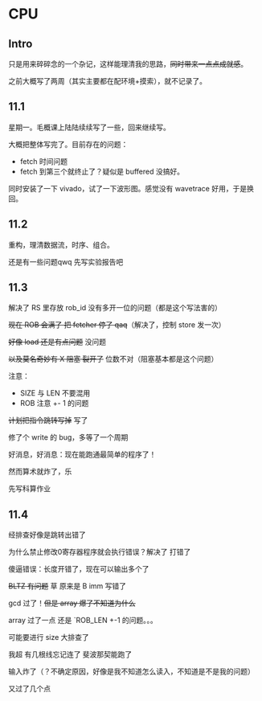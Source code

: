 # CPU

## Intro

只是用来碎碎念的一个杂记，这样能理清我的思路，~~同时带来一点点成就感~~。

之前大概写了两周（其实主要都在配环境+摸索），就不记录了。



## 11.1

星期一。毛概课上陆陆续续写了一些，回来继续写。

大概把整体写完了。目前存在的问题：

- fetch 时间问题
- fetch 到第三个就终止了？疑似是 buffered 没搞好。

同时安装了一下 vivado，试了一下波形图。感觉没有 wavetrace 好用，于是换回。



## 11.2

重构，理清数据流，时序、组合。

还是有一些问题qwq 先写实验报告吧



## 11.3

解决了 RS 里存放 rob_id 没有多开一位的问题（都是这个写法害的）

~~现在 ROB 会满了 把 fetcher 停了 qaq~~（解决了，控制 store 发一次）

~~好像 load 还是有点问题~~ 没问题

~~以及莫名奇妙有 X 阻塞 裂开了~~ 位数不对（阻塞基本都是这个问题）

注意：

- SIZE 与 LEN 不要混用
- ROB 注意 +- 1 的问题

~~计划把指令跳转写掉~~ 写了

修了个 write 的 bug，多等了一个周期

好消息，好消息：现在能跑通最简单的程序了！

然而算术就炸了，乐

先写科算作业



## 11.4

经排查好像是跳转出错了

为什么禁止修改0寄存器程序就会执行错误？解决了 打错了

傻逼错误：长度开错了，现在可以输出多个了

~~BLTZ 有问题~~ 草 原来是 B imm 写错了

gcd 过了！~~但是 array 爆了不知道为什么~~

array 过了一点 还是 `ROB_LEN +-1 的问题。。。

可能要进行 size 大排查了

我超 有几根线忘记连了 斐波那契能跑了

输入炸了（？不确定原因，好像是我不知道怎么读入，不知道是不是我的问题）

又过了几个点